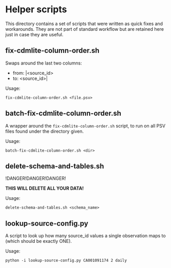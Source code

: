 # Helper scripts

This directory contains a set of scripts that were written as quick 
fixes and workarounds. They are not part of standard workflow but 
are retained here just in case they are useful.

## fix-cdmlite-column-order.sh

Swaps around the last two columns:

- from: <location>|<source_id>
- to:   <source_id>|<location>

Usage:

```
fix-cdmlite-column-order.sh <file.psv>
```

## batch-fix-cdmlite-column-order.sh

A wrapper around the `fix-cdmlite-column-order.sh` script, to run
on all PSV files found under the directory given.

Usage:

```
batch-fix-cdmlite-column-order.sh <dir>
```

## delete-schema-and-tables.sh

!DANGER!DANGER!DANGER!

**THIS WILL DELETE ALL YOUR DATA!**

Usage:

```
delete-schema-and-tables.sh <schema_name>
```

## lookup-source-config.py

A script to look up how many source_id values a single observation
maps to (which should be exactly ONE).

Usage:

```
python -i lookup-source-config.py CA001091174 2 daily
```
